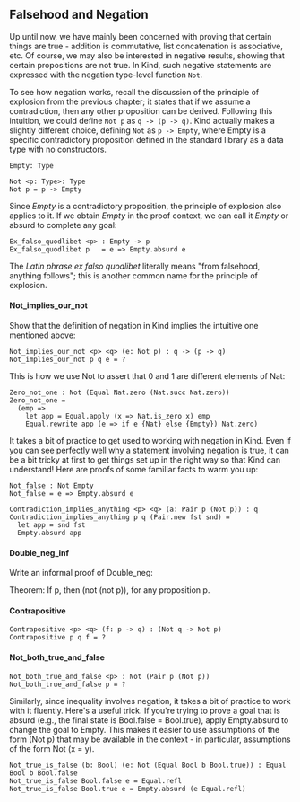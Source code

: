 ## Falsehood and Negation

Up until now, we have mainly been concerned with proving that certain things are true - addition is commutative, list concatenation is associative, etc. Of course, we may also be interested in negative results, showing that certain propositions are not true. In Kind, such negative statements are expressed with the negation type-level function ``Not``.

To see how negation works, recall the discussion of the principle of explosion from the previous chapter; it states that if we assume a contradiction, then any other proposition can be derived. Following this intuition, we could define ``Not p`` as ``q -> (p -> q)``. Kind actually makes a slightly different choice, defining ``Not`` as ``p -> Empty``, where Empty is a specific contradictory proposition defined in the standard library as a data type with no constructors.

```rust,ignore
Empty: Type

Not <p: Type>: Type
Not p = p -> Empty
```

Since *Empty* is a contradictory proposition, the principle of explosion also applies to it. If we obtain *Empty* in the proof context, we can call it *Empty* or absurd to complete any goal:

```rust,ignore
Ex_falso_quodlibet <p> : Empty -> p
Ex_falso_quodlibet p   = e => Empty.absurd e
```

The *Latin phrase ex falso quodlibet* literally means "from falsehood, anything follows"; this is another common name for the principle of explosion.

#### Not_implies_our_not

Show that the definition of negation in Kind implies the intuitive one mentioned above:

```rust,ignore
Not_implies_our_not <p> <q> (e: Not p) : q -> (p -> q)
Not_implies_our_not p q e = ?
```

This is how we use Not to assert that 0 and 1 are different elements of Nat:

```rust,ignore
Zero_not_one : Not (Equal Nat.zero (Nat.succ Nat.zero))
Zero_not_one = 
  (emp => 
    let app = Equal.apply (x => Nat.is_zero x) emp
    Equal.rewrite app (e => if e {Nat} else {Empty}) Nat.zero)
```

It takes a bit of practice to get used to working with negation in Kind. Even if you can see perfectly well why a statement involving negation is true, it can be a bit tricky at first to get things set up in the right way so that Kind can understand! Here are proofs of some familiar facts to warm you up:

```rust,ignore
Not_false : Not Empty
Not_false = e => Empty.absurd e

Contradiction_implies_anything <p> <q> (a: Pair p (Not p)) : q
Contradiction_implies_anything p q (Pair.new fst snd) =
  let app = snd fst
  Empty.absurd app

```

#### Double_neg_inf

Write an informal proof of Double_neg:

Theorem: If p, then (not (not p)), for any proposition p.

#### Contrapositive

```rust,ignore
Contrapositive <p> <q> (f: p -> q) : (Not q -> Not p)
Contrapositive p q f = ?
```

#### Not_both_true_and_false

```rust,ignore
Not_both_true_and_false <p> : Not (Pair p (Not p))
Not_both_true_and_false p = ?
```

Similarly, since inequality involves negation, it takes a bit of practice to work with it fluently. Here's a useful trick. If you're trying to prove a goal that is absurd (e.g., the final state is Bool.false = Bool.true), apply Empty.absurd to change the goal to Empty. This makes it easier to use assumptions of the form (Not p) that may be available in the context - in particular, assumptions of the form Not (x = y).

```rust,ignore
Not_true_is_false (b: Bool) (e: Not (Equal Bool b Bool.true)) : Equal Bool b Bool.false
Not_true_is_false Bool.false e = Equal.refl
Not_true_is_false Bool.true e = Empty.absurd (e Equal.refl)
```
